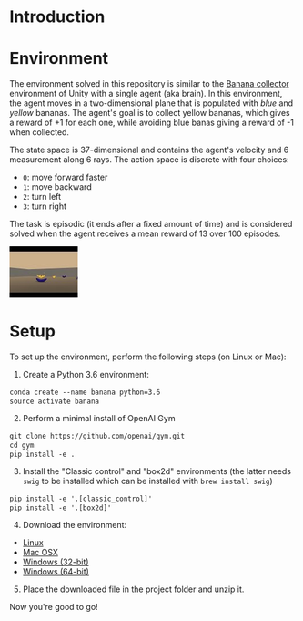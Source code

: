 # Introduction

# Environment

The environment solved in this repository is similar to the [Banana collector](https://github.com/Unity-Technologies/ml-agents/blob/master/docs/Learning-Environment-Examples.md#banana-collector) environment of Unity with a single agent (aka brain). In this environment, the agent moves in a two-dimensional plane that is populated with *blue* and *yellow* bananas. The agent's goal is to collect yellow bananas, which gives a reward of +1 for each one, while avoiding blue banas giving a reward of -1 when collected.

The state space is 37-dimensional and contains the agent's velocity and 6 measurement along 6 rays. The action space is discrete with four choices:

+ `0`: move forward faster
+ `1`: move backward
+ `2`: turn left
+ `3`: turn right

The task is episodic (it ends after a fixed amount of time) and is considered solved when the agent receives a mean reward of 13 over 100 episodes.

[![IMAGE ALT TEXT](environment.jpg)](https://www.youtube.com/watch?v=3x2TjeRQb2Q)

# Setup

To set up the environment, perform the following steps (on Linux or Mac):

1. Create a Python 3.6 environment:

```
conda create --name banana python=3.6
source activate banana
```

2. Perform a minimal install of OpenAI Gym

```
git clone https://github.com/openai/gym.git
cd gym
pip install -e .
```

3. Install the "Classic control" and "box2d" environments (the latter needs `swig` to be installed which can be installed with `brew install swig`)

```
pip install -e '.[classic_control]'
pip install -e '.[box2d]'
```

4. Download the environment:

+ [Linux](https://s3-us-west-1.amazonaws.com/udacity-drlnd/P1/Banana/Banana_Linux.zip)
+ [Mac OSX](https://s3-us-west-1.amazonaws.com/udacity-drlnd/P1/Banana/Banana.app.zip)
+ [Windows (32-bit)](https://s3-us-west-1.amazonaws.com/udacity-drlnd/P1/Banana/Banana_Windows_x86.zip)
+ [Windows (64-bit)](https://s3-us-west-1.amazonaws.com/udacity-drlnd/P1/Banana/Banana_Windows_x86_64.zip)

5. Place the downloaded file in the project folder and unzip it.

Now you're good to go!